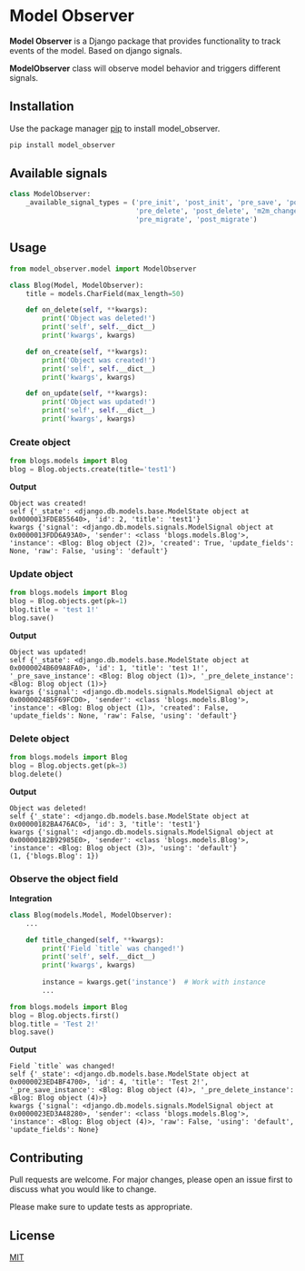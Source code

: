 # Model Observer

**Model Observer** is a Django package that provides functionality to track events of the model. Based on django signals. 

**ModelObserver** class will observe model behavior and triggers different signals.
## Installation

Use the package manager [pip](https://pip.pypa.io/en/stable/) to install model_observer.

```bash
pip install model_observer
```

## Available signals 
```python
class ModelObserver:
    _available_signal_types = ('pre_init', 'post_init', 'pre_save', 'post_save',
                               'pre_delete', 'post_delete', 'm2m_changed',
                               'pre_migrate', 'post_migrate')
```

## Usage

```python
from model_observer.model import ModelObserver

class Blog(Model, ModelObserver):
    title = models.CharField(max_length=50)

    def on_delete(self, **kwargs):
        print('Object was deleted!')
        print('self', self.__dict__)
        print('kwargs', kwargs)

    def on_create(self, **kwargs):
        print('Object was created!')
        print('self', self.__dict__)
        print('kwargs', kwargs)

    def on_update(self, **kwargs):
        print('Object was updated!')
        print('self', self.__dict__)
        print('kwargs', kwargs)
```

### Create object
```python
from blogs.models import Blog
blog = Blog.objects.create(title='test1')
```
**Output**
```
Object was created!
self {'_state': <django.db.models.base.ModelState object at 0x0000013FDE855640>, 'id': 2, 'title': 'test1'}
kwargs {'signal': <django.db.models.signals.ModelSignal object at 0x0000013FDD6A93A0>, 'sender': <class 'blogs.models.Blog'>, 'instance': <Blog: Blog object (2)>, 'created': True, 'update_fields': None, 'raw': False, 'using': 'default'}
```

### Update object
```python
from blogs.models import Blog
blog = Blog.objects.get(pk=1)
blog.title = 'test 1!'
blog.save()
```
**Output**
```
Object was updated!
self {'_state': <django.db.models.base.ModelState object at 0x0000024B609A8FA0>, 'id': 1, 'title': 'test 1!', '_pre_save_instance': <Blog: Blog object (1)>, '_pre_delete_instance': <Blog: Blog object (1)>}
kwargs {'signal': <django.db.models.signals.ModelSignal object at 0x0000024B5F69FCD0>, 'sender': <class 'blogs.models.Blog'>, 'instance': <Blog: Blog object (1)>, 'created': False, 'update_fields': None, 'raw': False, 'using': 'default'}

```

### Delete object
```python
from blogs.models import Blog
blog = Blog.objects.get(pk=3)
blog.delete()
```
**Output**
```
Object was deleted!
self {'_state': <django.db.models.base.ModelState object at 0x00000182BA476AC0>, 'id': 3, 'title': 'test1'}
kwargs {'signal': <django.db.models.signals.ModelSignal object at 0x00000182B92985E0>, 'sender': <class 'blogs.models.Blog'>, 'instance': <Blog: Blog object (3)>, 'using': 'default'}
(1, {'blogs.Blog': 1})
```


### Observe the object field
**Integration**
```python
class Blog(models.Model, ModelObserver):
    ...

    def title_changed(self, **kwargs):
        print('Field `title` was changed!')
        print('self', self.__dict__)
        print('kwargs', kwargs)
        
        instance = kwargs.get('instance')  # Work with instance
        ...

```
```python
from blogs.models import Blog
blog = Blog.objects.first()
blog.title = 'Test 2!'
blog.save()
```
**Output**
```
Field `title` was changed!
self {'_state': <django.db.models.base.ModelState object at 0x0000023ED4BF4700>, 'id': 4, 'title': 'Test 2!', '_pre_save_instance': <Blog: Blog object (4)>, '_pre_delete_instance': <Blog: Blog object (4)>}
kwargs {'signal': <django.db.models.signals.ModelSignal object at 0x0000023ED3A48280>, 'sender': <class 'blogs.models.Blog'>, 'instance': <Blog: Blog object (4)>, 'raw': False, 'using': 'default', 'update_fields': None}

```


## Contributing
Pull requests are welcome. For major changes, please open an issue first to discuss what you would like to change.

Please make sure to update tests as appropriate.

## License
[MIT](https://choosealicense.com/licenses/mit/)